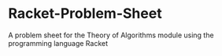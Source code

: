 # Racket-Problem-Sheet
A problem sheet for the Theory of Algorithms module using the programming language Racket
